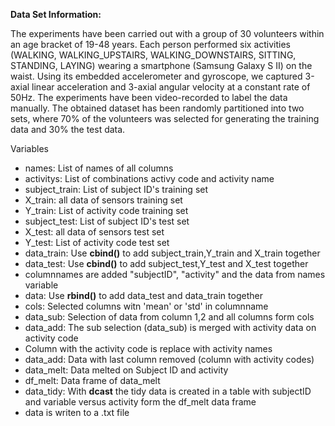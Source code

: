 **Data Set Information:**

The experiments have been carried out with a group of 30 volunteers within an age bracket of 19-48 years. Each person performed six activities (WALKING, WALKING_UPSTAIRS, WALKING_DOWNSTAIRS, SITTING, STANDING, LAYING) wearing a smartphone (Samsung Galaxy S II) on the waist. Using its embedded accelerometer and gyroscope, we captured 3-axial linear acceleration and 3-axial angular velocity at a constant rate of 50Hz. The experiments have been video-recorded to label the data manually. The obtained dataset has been randomly partitioned into two sets, where 70% of the volunteers was selected for generating the training data and 30% the test data. 


Variables
- names: List of names of all columns
- activitys: List of combinations activy code and activity name
- subject_train: List of subject ID's training set
- X_train: all data of sensors training set
- Y_train: List of activity code training set
- subject_test: List of subject ID's test set
- X_test: all data of sensors test set
- Y_test: List of activity code test set
- data_train: Use **cbind()** to add subject_train,Y_train and X_train together
- data_test: Use **cbind()** to add subject_test,Y_test and X_test together
- columnnames are added "subjectID", "activity" and the data from names variable
- data: Use **rbind()** to add data_test and data_train together
- cols: Selected columns witn 'mean' or 'std' in columnname
- data_sub: Selection of data from column 1,2 and all columns form cols
- data_add: The sub selection (data_sub) is merged with activity data on activity code
- Column with the activity code is replace with activity names
- data_add: Data with last column removed (column with activity codes)
- data_melt: Data melted on Subject ID and activity 
- df_melt: Data frame of data_melt
- data_tidy: With **dcast** the tidy data is created in a table with subjectID and variable versus activity form the df_melt data frame
- data is writen to a .txt file

